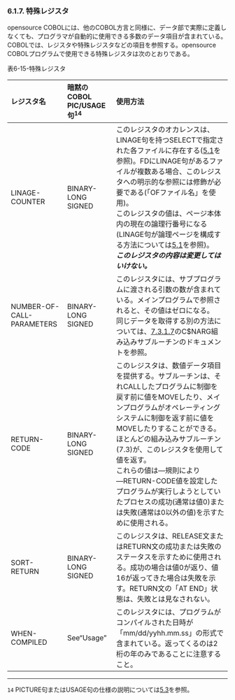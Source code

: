 ### 6.1.7. 特殊レジスタ

opensource COBOLには、他のCOBOL方言と同様に、データ部で実際に定義しなくても、プログラマが自動的に使用できる多数のデータ項目が含まれている。COBOLでは、レジスタや特殊レジスタなどの項目を参照する。opensource COBOLプログラムで使用できる特殊レジスタは次のとおりである。

表6-15-特殊レジスタ

| レジスタ名 |暗黙のCOBOL PIC/USAGE句<sup>14</sup> |使用方法 |
| :--- | :--- |:--- |
| LINAGE-COUNTER | BINARY-LONG SIGNED | このレジスタのオカレンスは、LINAGE句を持つSELECTで指定された各ファイルに存在する([5.1](5-1.md)を参照)。FDにLINAGE句があるファイルが複数ある場合、このレジスタへの明示的な参照には修飾が必要である(「OFファイル名」を使用)。<br>このレジスタの値は、ページ本体内の現在の論理行番号になる(LINAGE句が論理ページを構成する方法については[5.1](5-1.md)を参照)。<br>***このレジスタの内容は変更してはいけない。*** |
| NUMBER-OF-CALL-PARAMETERS | BINARY-LONG SIGNED | このレジスタには、サブプログラムに渡される引数の数が含まれている。メインプログラムで参照されると、その値はゼロになる。<br>同じデータを取得する別の方法については、[7.3.1.7](7-3-1.md)のC$NARG組み込みサブルーチンのドキュメントを参照。 |
| RETURN-CODE | BINARY-LONG SIGNED | このレジスタは、数値データ項目を提供する。サブルーチンは、それCALLしたプログラムに制御を戻す前に値をMOVEしたり、メインプログラムがオペレーティングシステムに制御を返す前に値をMOVEしたりすることができる。<br>ほとんどの組み込みサブルーチン(7.3)が、このレジスタを使用して値を返す。<br>これらの値は―規則により―RETURN-CODE値を設定したプログラムが実行しようとしていたプロセスの成功(通常は値0)または失敗(通常は0以外の値)を示すために使用される。 |
| SORT-RETURN| BINARY-LONG SIGNED| このレジスタは、RELEASE文またはRETURN文の成功または失敗のステータスを示すために使用される。成功の場合は値0が返り、値16が返ってきた場合は失敗を示す。RETURN文の「AT END」状態は、失敗とは見なされない。 |
| WHEN-COMPILED | See“Usage” | このレジスタには、プログラムがコンパイルされた日時が「mm/dd/yyhh.mm.ss」の形式で含まれている。返ってくるのは2桁の年のみであることに注意すること。 |

---
`14` PICTURE句またはUSAGE句の仕様の説明については[5.3](5-3.md)を参照。
